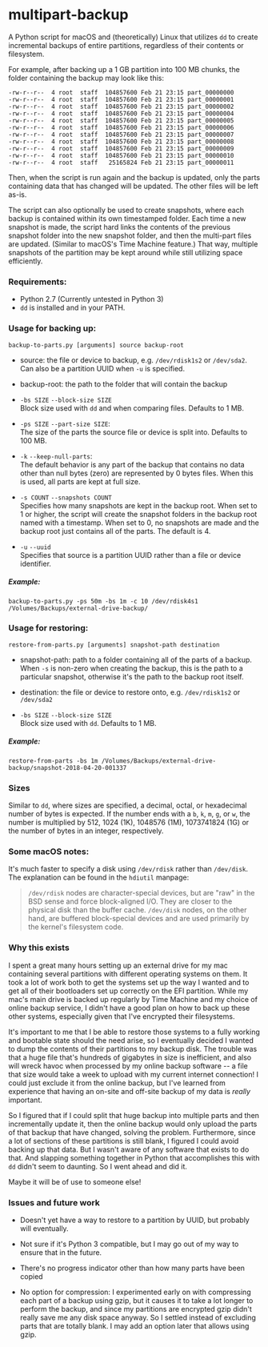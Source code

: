# multipart-backup

A Python script for macOS and (theoretically) Linux that utilizes `dd` to create incremental backups of entire partitions, regardless of their contents or filesystem.

For example, after backing up a 1 GB partition into 100 MB chunks, the folder containing the backup may look like this:

    -rw-r--r--  4 root  staff  104857600 Feb 21 23:15 part_00000000
    -rw-r--r--  4 root  staff  104857600 Feb 21 23:15 part_00000001
    -rw-r--r--  4 root  staff  104857600 Feb 21 23:15 part_00000002
    -rw-r--r--  4 root  staff  104857600 Feb 21 23:15 part_00000004
    -rw-r--r--  4 root  staff  104857600 Feb 21 23:15 part_00000005
    -rw-r--r--  4 root  staff  104857600 Feb 21 23:15 part_00000006
    -rw-r--r--  4 root  staff  104857600 Feb 21 23:15 part_00000007
    -rw-r--r--  4 root  staff  104857600 Feb 21 23:15 part_00000008
    -rw-r--r--  4 root  staff  104857600 Feb 21 23:15 part_00000009
    -rw-r--r--  4 root  staff  104857600 Feb 21 23:15 part_00000010
    -rw-r--r--  4 root  staff   25165824 Feb 21 23:15 part_00000011

Then, when the script is run again and the backup is updated, only the parts containing data that has changed will be updated. The other files will be left as-is.

The script can also optionally be used to create snapshots, where each backup is contained within its own timestamped folder. Each time a new snapshot is made, the script hard links the contents of the previous snapshot folder into the new snapshot folder, and then the multi-part files are updated. (Similar to macOS's Time Machine feature.) That way, multiple snapshots of the partition may be kept around while still utilizing space efficiently.

### Requirements:

- Python 2.7 (Currently untested in Python 3)
- `dd` is installed and in your PATH.

### Usage for backing up:

    backup-to-parts.py [arguments] source backup-root

* source: the file or device to backup, e.g. `/dev/rdisk1s2` or `/dev/sda2`. Can also be a partition UUID when `-u` is specified.

* backup-root: the path to the folder that will contain the backup

* `-bs SIZE` `--block-size SIZE`    
Block size used with `dd` and when comparing files. Defaults to 1 MB.

* `-ps SIZE` `--part-size SIZE`:    
The size of the parts the source file or device is split into. Defaults to 100 MB.

* `-k` `--keep-null-parts`:    
The default behavior is any part of the backup that contains no data other than null bytes (zero) are represented by 0 bytes files. When this is used, all parts are kept at full size.

* `-s COUNT` `--snapshots COUNT`    
Specifies how many snapshots are kept in the backup root. When set to 1 or higher, the script will create the snapshot folders in the backup root named with a timestamp. When set to 0, no snapshots are made and the backup root just contains all of the parts. The default is 4.

* `-u` `--uuid`    
Specifies that source is a partition UUID rather than a file or device identifier.

##### Example:

    backup-to-parts.py -ps 50m -bs 1m -c 10 /dev/rdisk4s1 /Volumes/Backups/external-drive-backup/

### Usage for restoring:

    restore-from-parts.py [arguments] snapshot-path destination
    
* snapshot-path: path to a folder containing all of the parts of a backup. When `-s` is non-zero when creating the backup, this is the path to a particular snapshot, otherwise it's the path to the backup root itself.

* destination: the file or device to restore onto, e.g. `/dev/rdisk1s2` or `/dev/sda2`

* `-bs SIZE` `--block-size SIZE`    
Block size used with `dd`. Defaults to 1 MB.

##### Example:

    restore-from-parts -bs 1m /Volumes/Backups/external-drive-backup/snapshot-2018-04-20-001337

### Sizes

Similar to `dd`, where sizes are specified, a decimal, octal, or hexadecimal number of bytes is expected.  If the number ends with a `b`, `k`, `m`, `g`, or `w`, the number is multiplied by 512, 1024 (1K), 1048576 (1M), 1073741824 (1G) or the number of bytes in an integer, respectively.

### Some macOS notes:

It's much faster to specify a disk using `/dev/rdisk` rather than `/dev/disk`. The explanation can be found in the `hdiutil` manpage:

> `/dev/rdisk` nodes are character-special devices, but are "raw" in the BSD sense and force block-aligned I/O. They are closer to the physical disk than the buffer cache. `/dev/disk` nodes, on the other hand, are buffered block-special devices and are used primarily by the kernel's filesystem code.


### Why this exists

I spent a great many hours setting up an external drive for my mac containing several partitions with different operating systems on them. It took a lot of work both to get the systems set up the way I wanted and to get all of their bootloaders set up correctly on the EFI partition. While my mac's main drive is backed up regularly by Time Machine and my choice of online backup service, I didn't have a good plan on how to back up these other systems, especially given that I've encrypted their filesystems.

It's important to me that I be able to restore those systems to a fully working and bootable state should the need arise, so I eventually decided I wanted to dump the contents of their partitions to my backup disk. The trouble was that a huge file that's hundreds of gigabytes in size is inefficient, and also will wreck havoc when processed by my online backup software -- a file that size would take a week to upload with my current internet connection! I could just exclude it from the online backup, but I've learned from experience that having an on-site and off-site backup of my data is *really* important.

So I figured that if I could split that huge backup into multiple parts and then incrementally update it, then the online backup would only upload the parts of that backup that have changed, solving the problem. Furthermore, since a lot of sections of these partitions is still blank, I figured I could avoid backing up that data. But I wasn't aware of any software that exists to do that. And slapping something together in Python that accomplishes this with `dd` didn't seem to daunting. So I went ahead and did it.

Maybe it will be of use to someone else!

### Issues and future work

- Doesn't yet have a way to restore to a partition by UUID, but probably will eventually.

- Not sure if it's Python 3 compatible, but I may go out of my way to ensure that in the future.

- There's no progress indicator other than how many parts have been copied

- No option for compression: I experimented early on with compressing each part of a backup using gzip, but it causes it to take a lot longer to perform the backup, and since my partitions are encrypted gzip didn't really save me any disk space anyway. So I settled instead of excluding parts that are totally blank. I may add an option later that allows using gzip.